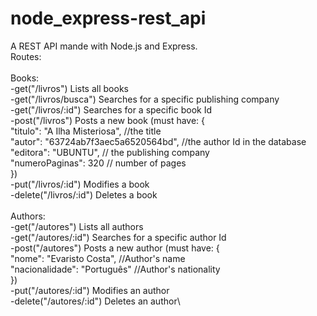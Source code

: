 # node_express-rest_api

A REST API mande with Node.js and Express.
\
Routes:\
\
  Books:\
  -get("/livros") Lists all books\
  -get("/livros/busca") Searches for a specific publishing company\
  -get("/livros/:id") Searches for a specific book Id\
  -post("/livros") Posts a new book (must have: {\
    "titulo": "A Ilha Misteriosa", //the title\
    "autor": "63724ab7f3aec5a6520564bd", //the author Id in the database\
    "editora": "UBUNTU", // the publishing company\
    "numeroPaginas": 320 // number of pages\
  })\
  -put("/livros/:id") Modifies a book\
  -delete("/livros/:id") Deletes a book\
\
  Authors:\
  -get("/autores") Lists all authors\
  -get("/autores/:id") Searches for a specific author Id\
  -post("/autores") Posts a new author (must have: {\
    "nome": "Evaristo Costa", //Author's name\
    "nacionalidade": "Português" //Author's nationality\
  })\
  -put("/autores/:id") Modifies an author\
  -delete("/autores/:id") Deletes an author\